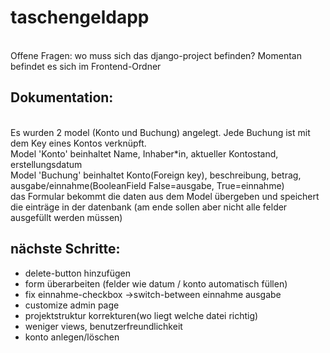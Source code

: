 # taschengeldapp
<br />Offene Fragen: wo muss sich das django-project befinden? Momentan befindet es sich im Frontend-Ordner

## Dokumentation: 
<br />Es wurden 2 model (Konto und Buchung) angelegt. Jede Buchung ist mit dem Key eines Kontos verknüpft.
<br />Model 'Konto' beinhaltet Name, Inhaber*in, aktueller Kontostand, erstellungsdatum
<br />Model 'Buchung' beinhaltet Konto(Foreign key), beschreibung, betrag, ausgabe/einnahme(BooleanField False=ausgabe, True=einnahme)
<br />das Formular bekommt die daten aus dem Model übergeben und speichert die einträge in der datenbank (am ende sollen aber nicht alle felder ausgefüllt werden müssen)

## nächste Schritte:
- delete-button hinzufügen
- form überarbeiten (felder wie datum / konto automatisch füllen)
- fix einnahme-checkbox ->switch-between einnahme ausgabe
- customize admin page
- projektstruktur korrekturen(wo liegt welche datei richtig)
- weniger views, benutzerfreundlichkeit
- konto anlegen/löschen

